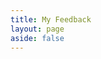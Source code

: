 ```yaml
---
title: My Feedback
layout: page
aside: false
---
```


<script setup lang="ts">
import { defineClientComponent } from 'vitepress'

const ForumUserPage = defineClientComponent(() => {
  return import('../../components/forum/user/ForumUserPage.vue')
})
</script>

<ForumUserPage />
